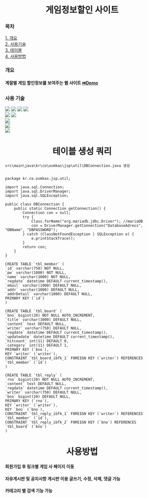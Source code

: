 <div align="center">

# 게임정보할인 사이트

</div>


### 목차
[1. 개요](#개요)<br>
[2. 사용기술](#사용-기술)<br>
[3. 테이블](#테이블-생성-쿼리)<br>
[4. 사용방법](#사용방법)<br>


### 개요

#### 계절별 게임 할인정보를 보여주는 웹 사이트 <a href="https://pf1.ovmkas.co.kr">⏯️Demo</a>

### 사용 기술

<div align="left">

<img src="https://img.shields.io/badge/html5-yellow?style=flat&logo=html5&logoColor=white"/>
<img src="https://img.shields.io/badge/css3-yellow?style=flat&logo=css3&logoColor=white"/>
<img src="https://img.shields.io/badge/jquery-yellow?style=flat&logo=jquery&logoColor=white"/>
<img src="https://img.shields.io/badge/javascript-yellow?style=flat&logo=javascript&logoColor=white"/>
<br>

<img src="https://img.shields.io/badge/java-blue?style=flat&logo=oracle&logoColor=white"/>
<img src="https://img.shields.io/badge/lombok-blue?style=flat&logo=lombok&logoColor=white"/>
<br>

<img src="https://img.shields.io/badge/mariadb-red?style=flat&logo=mariadb&logoColor=white"/>
<br>

<img src="https://img.shields.io/badge/tomcat9-gray?style=flat&logo=apachetomcat&logoColor=white"/>
<br>

<img src="https://img.shields.io/badge/VSC-gray?style=flat&logo=visualstudiocode&logoColor=white"/>

</div>

<div align="center">

# 테이블 생성 쿼리

</div>

```
src\main\java\kr\co\ovmkas\jsp\util\DBConnection.java 생성
```

```

package kr.co.ovmkas.jsp.util;

import java.sql.Connection;
import java.sql.DriverManager;
import java.sql.SQLException;

public class DBConnection {
	public static Connection getConnection() {
		Connection con = null;
		try {
			Class.forName("org.mariadb.jdbc.Driver"); //mariaDB
			con = DriverManager.getConnection("DatabaseAdress", "DBName", "DBPASSWORD");
		} catch (ClassNotFoundException | SQLException e) {
			e.printStackTrace();
		}
		return con;
	}
}

```



```
CREATE TABLE `tbl_member` (
`id` varchar(750) NOT NULL,
`pw` varchar(1000) NOT NULL,
`name` varchar(1000) NOT NULL,
`regdate` datetime DEFAULT current_timestamp(),
`email` varchar(1000) DEFAULT NULL,
`addr` varchar(1000) DEFAULT NULL,
`addrDetail` varchar(1000) DEFAULT NULL,
PRIMARY KEY (`id`)
) 

CREATE TABLE `tbl_board` (
`bno` bigint(20) NOT NULL AUTO_INCREMENT,
`title` varchar(3000) DEFAULT NULL,
`content` text DEFAULT NULL,
`writer` varchar(750) DEFAULT NULL,
`regdate` datetime DEFAULT current_timestamp(),
`updatedate` datetime DEFAULT current_timestamp(),
`hitcount` int(11) DEFAULT 0,
`category` int(11) DEFAULT 1,
PRIMARY KEY (`bno`),
KEY `writer` (`writer`),
CONSTRAINT `tbl_board_ibfk_1` FOREIGN KEY (`writer`) REFERENCES `tbl_member` (`id`)
)

CREATE TABLE `tbl_reply` (
`rno` bigint(20) NOT NULL AUTO_INCREMENT,
`content` text DEFAULT NULL,
`regdate` datetime DEFAULT current_timestamp(),
`writer` varchar(750) DEFAULT NULL,
`bno` bigint(20) DEFAULT NULL,
PRIMARY KEY (`rno`),
KEY `writer` (`writer`),
KEY `bno` (`bno`),
CONSTRAINT `tbl_reply_ibfk_1` FOREIGN KEY (`writer`) REFERENCES `tbl_member` (`id`),
CONSTRAINT `tbl_reply_ibfk_2` FOREIGN KEY (`bno`) REFERENCES `tbl_board` (`bno`)
)
```


<div align="center">

# 사용방법

</div>

#### 회원가입 후 링크별 게임 사 페이지 이동
#### 자유게시판 및 공지사항 게시판 이용 글쓰기, 수정, 삭제, 댓글 가능
#### 카테고리 별 검색 기능 가능
